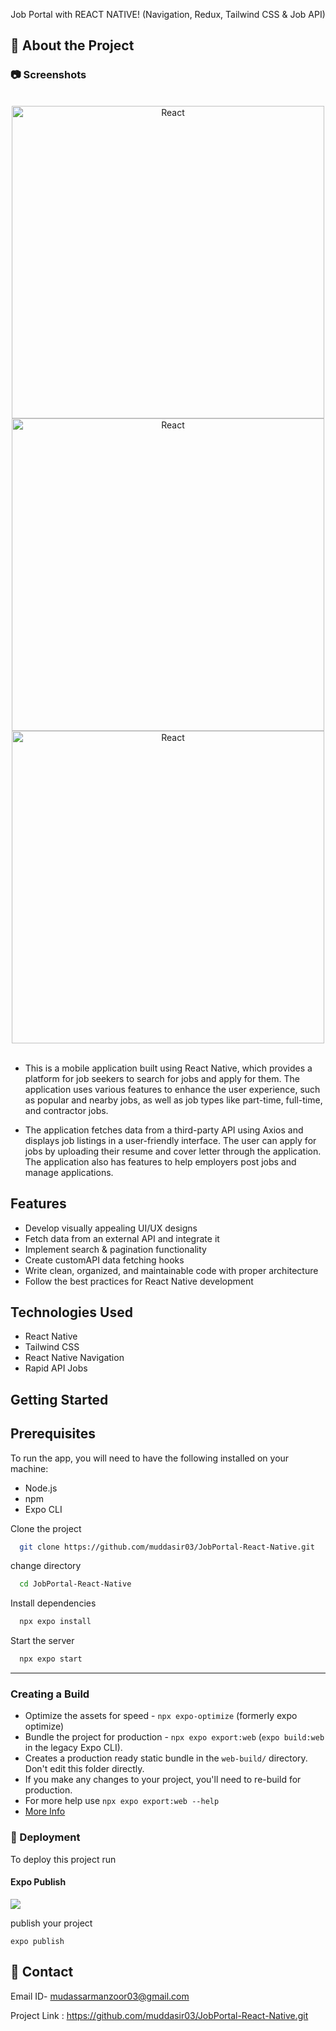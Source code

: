 <div align="center">

  
  
  
  <p>
Job Portal with REACT NATIVE! (Navigation, Redux, Tailwind CSS & Job API)
  </p>
  
</div>

<!-- About the Project -->

## :star2: About the Project

<!-- Screenshots -->

### :camera: Screenshots

<div align="center"><br>
 <img align="center" alt="React"  width="full" height="500" src="https://user-images.githubusercontent.com/84333971/233634060-d36452f7-4d72-4065-9178-f96550976dc6.jpg">
  <img align="center" alt="React"  width="full" height="500" src="https://user-images.githubusercontent.com/84333971/233634462-f0bb8f62-5a3c-4231-82cd-2c05bf3d4c7b.jpg">
   <img align="center" alt="React"  width="full" height="500" src="https://user-images.githubusercontent.com/84333971/233634700-82f38af2-6674-4488-9b2c-0aeddacffba9.jpg">
</div>
<br />

* This is a mobile application built using React Native, which provides a platform for job seekers to search for jobs and apply for them. The application uses various features to enhance the user experience, such as popular and nearby jobs, as well as job types like part-time, full-time, and contractor jobs.

* The application fetches data from a third-party API using Axios and displays job listings in a user-friendly interface. The user can apply for jobs by uploading their resume and cover letter through the application. The application also has features to help employers post jobs and manage applications.

## Features
* Develop visually appealing UI/UX designs
* Fetch data from an external API and integrate it
* Implement search & pagination functionality
* Create customAPI data fetching hooks
* Write clean, organized, and maintainable code with proper architecture
* Follow the best practices for React Native development

## Technologies Used
* React Native
* Tailwind CSS
* React Native Navigation
* Rapid API Jobs


## Getting Started

## Prerequisites
To run the app, you will need to have the following installed on your machine:

* Node.js
* npm
* Expo CLI



Clone the project

```bash
  git clone https://github.com/muddasir03/JobPortal-React-Native.git
```

change directory

```bash
  cd JobPortal-React-Native
```

Install dependencies

```bash
  npx expo install
```

Start the server

```bash
  npx expo start
```

<hr />

### Creating a Build

- Optimize the assets for speed - `npx expo-optimize` (formerly expo optimize)
- Bundle the project for production - `npx expo export:web` (`expo build:web` in the legacy Expo CLI).
- Creates a production ready static bundle in the `web-build/` directory. Don't edit this folder directly.
- If you make any changes to your project, you'll need to re-build for production.
- For more help use `npx expo export:web --help`
- <a href="https://docs.expo.dev/eas" target="_blank">More Info</a>
<!-- Deployment -->

### :triangular_flag_on_post: Deployment

To deploy this project run

#### Expo Publish

![](https://img.shields.io/badge/Expo-02569B?style=for-the-badge&logo=Expo&logoColor=white)

publish your project

```
expo publish
```

## :handshake: Contact

Email ID- mudassarmanzoor03@gmail.com

Project Link : https://github.com/muddasir03/JobPortal-React-Native.git
